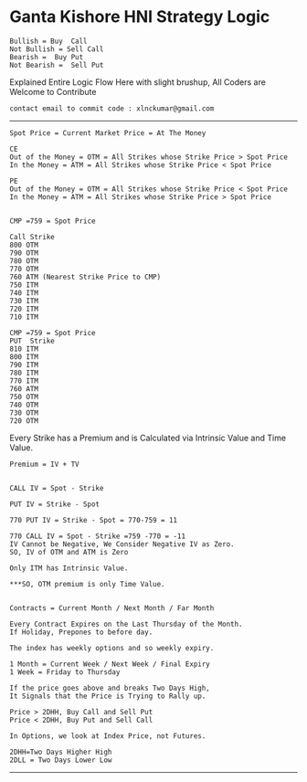 # Ganta Kishore HNI Strategy Logic

```
Bullish = Buy  Call 
Not Bullish = Sell Call
Bearish =  Buy Put 
Not Bearish =  Sell Put 
```


Explained Entire Logic Flow Here with slight brushup, 
All Coders are Welcome to Contribute

```
contact email to commit code : xlnckumar@gmail.com
```
****

```
Spot Price = Current Market Price = At The Money
```

```
CE
Out of the Money = OTM = All Strikes whose Strike Price > Spot Price 
In the Money = ATM = All Strikes whose Strike Price < Spot Price
```

```
PE
Out of the Money = OTM = All Strikes whose Strike Price < Spot Price 
In the Money = ATM = All Strikes whose Strike Price > Spot Price
```

```

CMP =759 = Spot Price

Call Strike		
800	OTM
790	OTM
780	OTM
770	OTM
760	ATM (Nearest Strike Price to CMP)
750	ITM
740	ITM
730	ITM
720	ITM
710	ITM
```

```
CMP =759 = Spot Price
PUT  Strike		
810	ITM
800	ITM
790	ITM
780	ITM
770	ITM
760	ATM
750	OTM
740	OTM
730	OTM
720	OTM
```

Every Strike has a Premium and is Calculated via Intrinsic Value and Time Value.
```
Premium = IV + TV
```


```

CALL IV = Spot - Strike

PUT IV = Strike - Spot

```

```
770 PUT IV = Strike - Spot = 770-759 = 11
```

```
770 CALL IV = Spot - Strike =759 -770 = -11 
IV Cannot be Negative, We Consider Negative IV as Zero.
SO, IV of OTM and ATM is Zero
```

```
Only ITM has Intrinsic Value.
```
```
***SO, OTM premium is only Time Value.
```

```

Contracts = Current Month / Next Month / Far Month

Every Contract Expires on the Last Thursday of the Month. 
If Holiday, Prepones to before day.

The index has weekly options and so weekly expiry.

```


```
1 Month = Current Week / Next Week / Final Expiry
1 Week = Friday to Thursday
```



```
If the price goes above and breaks Two Days High, 
It Signals that the Price is Trying to Rally up.
```


```
Price > 2DHH, Buy Call and Sell Put
Price < 2DHH, Buy Put and Sell Call
```

```
In Options, we look at Index Price, not Futures.
```

```
2DHH=Two Days Higher High
2DLL = Two Days Lower Low
```



****
